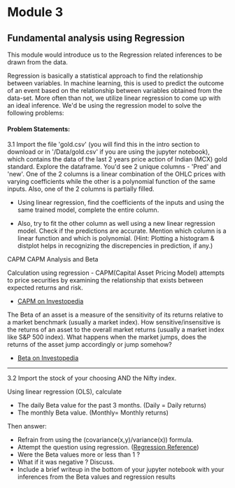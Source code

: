# Module 3

## Fundamental analysis using Regression

This module would introduce us to the Regression related inferences to be drawn from the data.

Regression is basically a statistical approach to find the relationship between variables. In machine learning, this is
used to predict the outcome of an event based on the relationship between variables obtained from the data-set. More
often than not, we utilize linear regression to come up with an ideal inference. We'd be using the regression model to
solve the following problems:


#### Problem Statements:

3.1 Import the file 'gold.csv' (you will find this in the intro section to download or in '/Data/gold.csv' if you are
using the jupyter notebook), which contains the data of the last 2 years price action of Indian (MCX) gold standard.
Explore the dataframe. You'd see 2 unique columns - 'Pred' and 'new'. One of the 2 columns is a linear combination of
the OHLC prices with varying coefficients while the other is a polynomial function of the same inputs. Also, one of the
2 columns is partially filled. 

- Using linear regression, find the coefficients of the inputs and using the same trained
model, complete the entire column. 

- Also, try to fit the other column as well using a new linear regression model. Check
if the predictions are accurate. Mention which column is a linear function and which is polynomial. (Hint: Plotting a
histogram & distplot helps in recognizing the discrepencies in prediction, if any.) 

CAPM CAPM Analysis and Beta

Calculation using regression - CAPM(Capital Asset Pricing Model) attempts to price securities by examining the
relationship that exists between expected returns and risk. 
- [CAPM on Investopedia](https://www.investopedia.com/terms/c/capm.asp)


The Beta of an asset is a measure of the sensitivity of its returns relative to a market benchmark (usually a market
index). How sensitive/insensitive is the returns of an asset to the overall market returns (usually a market index like
S&P 500 index). What happens when the market jumps, does the returns of the asset jump accordingly or jump somehow? 
- [Beta on Investopedia](https://www.investopedia.com/investing/beta-know-risk/) 

---

3.2 Import the stock of your choosing AND the Nifty index. 

Using linear regression (OLS), calculate 
- The daily Beta value for the past 3 months. (Daily = Daily returns) 
- The monthly Beta value. (Monthly= Monthly returns)

Then answer:
- Refrain from using the (covariance(x,y)/variance(x)) formula. 
- Attempt the question using regression.
  ([Regression Reference](https://financetrain.com/calculating-beta-using-market-model-regression-slope/))
- Were the Beta values more or less than 1 ? 
- What if it was negative ? Discuss. 
- Include a brief writeup in the bottom of your jupyter notebook with your inferences from the Beta values and
  regression results
